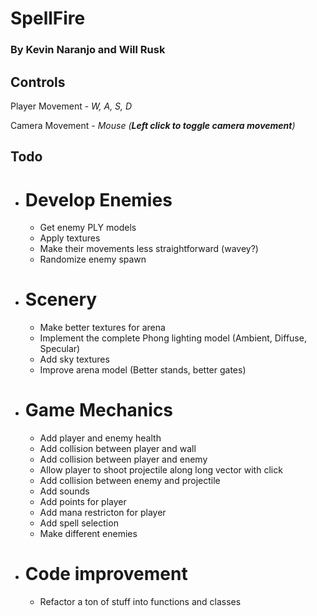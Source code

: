 # SpellFire 
### By Kevin Naranjo and Will Rusk

## Controls
Player Movement - *W, A, S, D*

Camera Movement - *Mouse (__Left click to toggle camera movement__)*

## Todo
- # Develop Enemies
	- Get enemy PLY models
	- Apply textures
	- Make their movements less straightforward (wavey?)
	- Randomize enemy spawn

- # Scenery
	- Make better textures for arena
	- Implement the complete Phong lighting model (Ambient, Diffuse, Specular)
	- Add sky textures
	- Improve arena model (Better stands, better gates)

- # Game Mechanics
	- Add player and enemy health
	- Add collision between player and wall
	- Add collision between player and enemy
	- Allow player to shoot projectile along long vector with click
	- Add collision between enemy and projectile
	- Add sounds
	- Add points for player
	- Add mana restricton for player
	- Add spell selection 
	- Make different enemies

- # Code improvement
	- Refactor a ton of stuff into functions and classes

